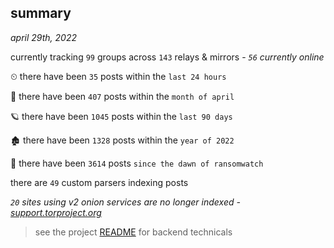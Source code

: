 
## summary
_april 29th, 2022_

currently tracking `99` groups across `143` relays & mirrors - _`56` currently online_

⏲ there have been `35` posts within the `last 24 hours`

🦈 there have been `407` posts within the `month of april`

🪐 there have been `1045` posts within the `last 90 days`

🏚 there have been `1328` posts within the `year of 2022`

🦕 there have been `3614` posts `since the dawn of ransomwatch`

there are `49` custom parsers indexing posts

_`20` sites using v2 onion services are no longer indexed - [support.torproject.org](https://support.torproject.org/onionservices/v2-deprecation/)_

> see the project [README](https://github.com/thetanz/ransomwatch#ransomwatch--) for backend technicals

